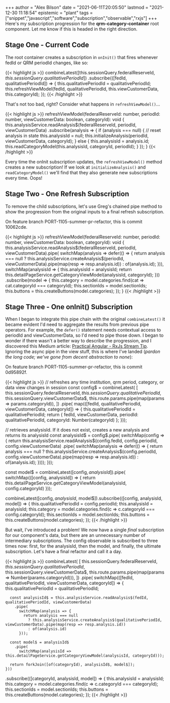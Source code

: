 +++
author = "Alex Bilson"
date = "2021-06-11T20:05:50"
lastmod = "2021-12-30 11:18:54"
epistemic = "plant"
tags = ["snippet","javascript","software","subscription","observable","rxjs"]
+++
Here's my subscription progression for the **qrm-category-container** root component. Let me know if this is headed in the right direction.

## Stage One - Current Code

The root container creates a subscription in `onInit()` that fires whenever fedId or QRM periodId changes, like so:

{{< highlight js >}}
combineLatest([this.sessionQuery.federalReserveId$, this.sessionQuery.qualitativePeriodId$])
  .subscribe(([fedId, qualitativePeriodId]) => {
    this.qualitativePeriodId = qualitativePeriodId;
    this.refreshViewModel(fedId, qualitativePeriodId, this.viewCustomerData, this.categoryId);
  });
{{< /highlight >}}

That's not too bad, right? Consider what happens in `refreshViewModel()`...

{{< highlight js >}}
refreshViewModel(federalReserveId: number, periodId: number, viewCustomerData: boolean, categoryId): void {
  this.analysisService.readAnalysis$(federalReserveId, periodId, viewCustomerData)
    .subscribe(analysis => {
      if (analysis === null) {
        // reset analysis in state
        this.analysisId = null;
        this.initializeAnalysis(periodId, viewCustomerData, categoryId);
      } else {
        this.analysisId = analysis.id;
        this.readCategoryModel(this.analysisId, categoryId, periodId);
      }
    });
}
{{< /highlight >}}

Every time the onInit subscription updates, the `refreshViewModel()` method creates a new subscription! If we look at `initializeAnalysis()` and `readCategoryModel()` we'll find that they also generate new subscriptions every time. Oops!

## Stage Two - One Refresh Subscription

To remove the child subscriptions, let's use Greg's chained pipe method to show the progression from the original inputs to a final refresh subscription.

On feature branch PORT-1105-summer-pr-refactor, this is commit 10062cde.

{{< highlight js >}}
refreshViewModel(federalReserveId: number, periodId: number, viewCustomerData: boolean, categoryId): void {
  this.analysisService.readAnalysis$(federalReserveId, periodId, viewCustomerData).pipe(
    switchMap(analysis => defer(() => {
      return analysis === null ?
        this.analysisService.createAnalysis$(periodId, viewCustomerData).pipe(map(resp => resp.analysis.id)) :
        of(analysis.id);
    })),
    switchMap(analysisId => {
      this.analysisId = analysisId;
      return this.detailPageService.getCategoryViewModel(analysisId, categoryId);
    }))
    .subscribe(model => {
      this.category = model.categories.find(cat => cat.categoryId === categoryId);
      this.sectionIds = model.sectionIds;
      this.buttons = this.createButtons(model.categories);
    });
}
{{< /highlight >}}

## Stage Three - One onInit() Subscription

When I began to integrate this pipe chain with the original `combineLatest()` it became evident I'd need to aggregate the results from previous pipe operators. For example, the `defer()` statement needs contextual access to periodId and viewCustomerData, so I'd need to pipe those down. I began to wonder if there wasn't a better way to describe the progression, and I discovered this Medium article: [Practical Angular - RxJs Stream Tip](https://tomastrajan.medium.com/practical-angular-the-most-impactful-rxjs-best-practice-tip-of-all-time-c5d717ec8c4b). Ignoring the async pipe in the view stuff, this is where I've landed (_pardon the long code; we've gone from decent abstraction to none_):

On feature branch PORT-1105-summer-pr-refactor, this is commit 0d95892f.

{{< highlight js >}}
// refreshes any time institution, qrm period, category, or data view changes in session
const config$ = combineLatest(
  [
    this.sessionQuery.federalReserveId$,
    this.sessionQuery.qualitativePeriodId$,
    this.sessionQuery.viewCustomerData$,
    this.route.params.pipe(map(params => params.categoryId)),
  ])
  .pipe(
    map(([fedId, qualitativePeriodId, viewCustomerData, categoryId]) => {
      this.qualitativePeriodId = qualitativePeriodId;
      return {
        fedId,
        viewCustomerData,
        periodId: qualitativePeriodId,
        categoryId: Number(categoryId)
      };
    }));

// retrieves analysisId. If it does not exist, creates a new analysis and returns its analysisId
const analysisId$ = config$.pipe(
  switchMap(config => {
    return this.analysisService.readAnalysis$(config.fedId, config.periodId, config.viewCustomerData)
      .pipe(
        switchMap(analysis => defer(() => {
          return analysis === null ?
            this.analysisService.createAnalysis$(config.periodId, config.viewCustomerData).pipe(map(resp => resp.analysis.id)) :
            of(analysis.id);
        })));
  }));

const model$ = combineLatest([config$, analysisId$]).pipe(
  switchMap(([config, analysisId]) => {
    return this.detailPageService.getCategoryViewModel(analysisId, config.categoryId)
  }));

combineLatest([config$, analysisId$, model$]).subscribe(([config, analysisId, model]) => {
  this.qualitativePeriodId = config.periodId;
  this.analysisId = analysisId;
  this.category = model.categories.find(c => c.categoryId === config.categoryId);
  this.sectionIds = model.sectionIds;
  this.buttons = this.createButtons(model.categories);
});
{{< /highlight >}}

But wait, I've introduced a problem! We now have a single _final_ subscription for our component's data, but there are an unnecessary number of intermediary subscriptions. The config observable is subscribed to three times now: first, for the analysisId, then the model, and finally, the ultimate subscription. Let's have a final refactor and call it a day.

{{< highlight js >}}
combineLatest(
  [
    this.sessionQuery.federalReserveId$,
    this.sessionQuery.qualitativePeriodId$,
    this.sessionQuery.viewCustomerData$,
    this.route.params.pipe(map(params => Number(params.categoryId))),
  ])
  .pipe(
    switchMap(([fedId, qualitativePeriodId, viewCustomerData, categoryId]) => {
      this.qualitativePeriodId = qualitativePeriodId;

      const analysisId$ = this.analysisService.readAnalysis$(fedId, qualitativePeriodId, viewCustomerData)
        .pipe(
          switchMap(analysis => {
            return analysis === null
              ? this.analysisService.createAnalysis$(qualitativePeriodId, viewCustomerData).pipe(map(resp => resp.analysis.id))
              : of(analysis.id)
          }));

      const model$ = analysisId$
        .pipe(
          switchMap(analysisId => this.detailPageService.getCategoryViewModel(analysisId, categoryId)));

      return forkJoin([of(categoryId), analysisId$, model$]);
    }))
  .subscribe(([categoryId, analysisId, model]) => {
    this.analysisId = analysisId;
    this.category = model.categories.find(c => c.categoryId === categoryId);
    this.sectionIds = model.sectionIds;
    this.buttons = this.createButtons(model.categories);
  });
{{< /highlight >}}
